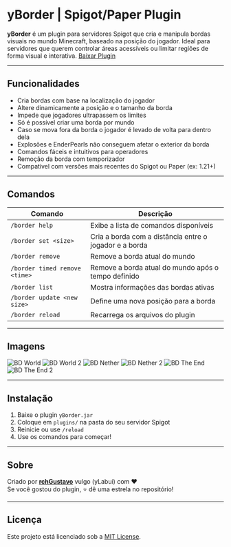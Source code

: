 # yBorder | Spigot/Paper Plugin

**yBorder** é um plugin para servidores Spigot que cria e manipula bordas visuais no mundo Minecraft, baseado na posição do jogador. Ideal para servidores que querem controlar áreas acessíveis ou limitar regiões de forma visual e interativa.
[Baixar Plugin](https://www.spigotmc.org/resources/yborder.127691/)

---

## Funcionalidades

-  Cria bordas com base na localização do jogador
-  Altere dinamicamente a posição e o tamanho da borda
-  Impede que jogadores ultrapassem os limites
-  Só é possível criar uma borda por mundo
-  Caso se mova fora da borda o jogador é levado de volta para dentro dela
-  Explosões e EnderPearls não conseguem afetar o exterior da borda
-  Comandos fáceis e intuitivos para operadores
-  Remoção da borda com temporizador
-  Compatível com versões mais recentes do Spigot ou Paper (ex: 1.21+)

---

## Comandos

| Comando | Descrição |
|--------|-----------|
| `/border help` | Exibe a lista de comandos disponíveis |
| `/border set <size>` | Cria a borda com a distância entre o jogador e a borda |
| `/border remove`     | Remove a borda atual do mundo |
| `/border timed remove <time>`     | Remove a borda atual do mundo após o tempo definido |
| `/border list`       | Mostra informações das bordas ativas |
| `/border update <new size>`       | Define uma nova posição para a borda |
| `/border reload`       | Recarrega os arquivos do plugin |

---

## Imagens

![BD World](https://cdn.discordapp.com/attachments/1402105484290560112/1402400001094717490/A36EE136-4891-457A-9CA1-68EEDDF2A976.png?ex=6893c647&is=689274c7&hm=427dbfd62ffcb84fb93f366c8608ac059faa278c3fbc1045208966ac3db1dedc&)
![BD World 2](https://cdn.discordapp.com/attachments/1402105484290560112/1402400084603310230/50214A5D-FB75-473B-A5EA-64514C3D9360.png?ex=6896695b&is=689517db&hm=00245b023b0beada4fed0be26698abee5ad2a4929fdd3def0c606f609b91e754&)
![BD Nether](https://cdn.discordapp.com/attachments/1402105484290560112/1402400555459936378/B7934679-20FD-4F0E-8F3F-5C1E6D66B0AB.png?ex=6893c6cb&is=6892754b&hm=293aebb4a0ae4d4b28d1e09c2a4b99d6066e44359cc21bf1d0d410c7b1c51f60&)
![BD Nether 2](https://cdn.discordapp.com/attachments/1402105484290560112/1402400848675344446/425F3C93-9B68-4BD4-AFFC-48DFF9B5F409.png?ex=6893c711&is=68927591&hm=8d09c22ee98443d232e3704c613a1dd05419b3e1a21f1e3852bd15160c49fe0d&)
![BD The End](https://cdn.discordapp.com/attachments/1402105484290560112/1402401027990491256/2BE1B237-10E1-4F9C-9832-E453EE7223A0.png?ex=6893c73c&is=689275bc&hm=a52c40ccfcbad78aee7ecee59307d64dc51f007e114d5710155b1164713c1a57&)
![BD The End 2](https://cdn.discordapp.com/attachments/1402105484290560112/1402401096777072793/C90B3923-DF44-407D-9A39-8A5162B595C1.png?ex=68966a4c&is=689518cc&hm=2724a5f2b6372abb5a3de677979538db6b9fb148508c48b8324544a7f2451ae5&)

---

## Instalação

1. Baixe o plugin `yBorder.jar`
2. Coloque em `plugins/` na pasta do seu servidor Spigot
3. Reinicie ou use `/reload`
4. Use os comandos para começar!

---


## Sobre

Criado por **[rchGustavo](https://github.com/rchGustavo)** vulgo (yLabui) com ❤️  
Se você gostou do plugin, ⭐ dê uma estrela no repositório!

---

## Licença

Este projeto está licenciado sob a [MIT License](LICENSE).
